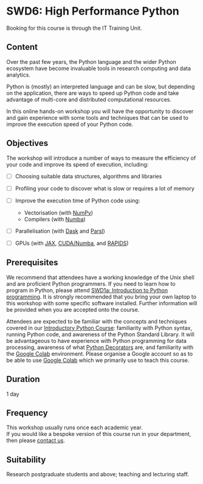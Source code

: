 # SWD6: High Performance Python

Booking for this course is through the IT Training Unit.  

## Content

Over the past few years, the Python language and the wider Python ecosystem have become invaluable tools in research computing and data analytics.
 
Python is (mostly) an interpreted language and can be slow, but depending on the application, there are ways to speed up Python code and take advantage of multi-core and distributed computational resources.

In this online hands-on workshop you will have the opportunity to discover and gain experience with some tools and techniques that can be used to improve the execution speed of your Python code.

## Objectives

The workshop will introduce a number of ways to measure the efficiency of your code and improve its speed of execution, including:

- [ ] Choosing suitable data structures, algorithms and libraries
- [ ] Profiling your code to discover what is slow or requires a lot of memory
- [ ] Improve the execution time of Python code using: 
	- Vectorisation (with [NumPy](https://numpy.org/doc/stable/reference/ufuncs.html))  
	- Compilers (with [Numba](http://numba.pydata.org/))
- [ ] Parallelisation (with [Dask](https://docs.dask.org/en/latest/) and [Parsl](https://parsl-project.org/))  
- [ ] GPUs (with [JAX](https://jax.readthedocs.io/en/latest/index.html), [CUDA/Numba](https://developer.nvidia.com/how-to-cuda-python), and [RAPIDS](https://developer.nvidia.com/rapids))  


## Prerequisites

We recommend that attendees have a working knowledge of the Unix shell and are proficient Python programmers. If you need to learn how to program in Python, please attend [SWD1a: Introduction to Python programming](https://arc.leeds.ac.uk/training/courses/swd1a/). It is strongly recommended that you bring your own laptop to this workshop with some specific software installed. Further information will be provided when you are accepted onto the course.

Attendees are expected to be familiar with the concepts and techniques covered in our [Introductory Python Course](https://uolr3.leeds.ac.uk/temcatsearch(bD1lbiZjPTUwMA==)/details.htm?gd_objid=50267319): familiarity with Python syntax, running Python code, and awareness of the Python Standard Library. It will be advantageous to have experience with Python programming for data processing, awareness of what [Python Decorators](https://book.pythontips.com/en/latest/decorators.html) are, and familiarity with the [Google Colab](https://colab.research.google.com/) environment. Please organise a Google account so as to be able to use [Google Colab](https://colab.research.google.com/) which we primarily use to teach this course.

## Duration

1 day

## Frequency

This workshop usually runs once each academic year.  
If you would like a bespoke version of this course run in your department, then please [contact us](https://bit.ly/arc-help).  

## Suitability

Research postgraduate students and above; teaching and lecturing staff.
